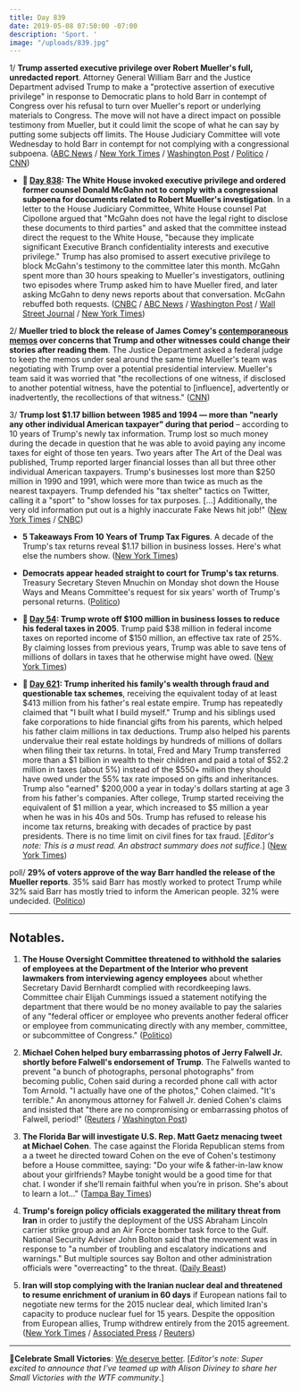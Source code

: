 ```yaml
---
title: Day 839
date: 2019-05-08 07:50:00 -07:00
description: 'Sport. '
image: "/uploads/839.jpg"
---
```


1/ **Trump asserted executive privilege over Robert Mueller's full, unredacted report**. Attorney General William Barr and the Justice Department advised Trump to make a "protective assertion of executive privilege" in response to Democratic plans to hold Barr in contempt of Congress over his refusal to turn over Mueller's report or underlying materials to Congress. The move will not have a direct impact on possible testimony from Mueller, but it could limit the scope of what he can say by putting some subjects off limits. The House Judiciary Committee will vote Wednesday to hold Barr in contempt for not complying with a congressional subpoena. ([ABC News](https://abcnews.go.com/Politics/democrats-prepare-hold-attorney-general-bill-barr-contempt/story?id=62888034) / [New York Times](https://www.nytimes.com/2019/05/08/us/politics/congress-contempt-barr.html) / [Washington Post](https://www.washingtonpost.com/politics/barr-to-trump-invoke-executive-privileged-over-redacted-mueller-materials/2019/05/07/51c52600-713e-11e9-b5ca-3d72a9fa8ff1_story.html) / [Politico](https://www.politico.com/story/2019/05/08/trump-invokes-executive-privilege-to-block-release-of-unredacted-mueller-report-1311738) / [CNN](https://www.cnn.com/2019/05/08/politics/trump-mueller-report-executive-privilege/index.html))

* **📌 [Day 838](https://whatthefuckjusthappenedtoday.com/2019/05/07/day-838/#1-the-white-house-invoked-executive): The White House invoked executive privilege and ordered former counsel Donald McGahn not to comply with a congressional subpoena for documents related to Robert Mueller's investigation**. In a letter to the House Judiciary Committee, White House counsel Pat Cipollone argued that "McGahn does not have the legal right to disclose these documents to third parties" and asked that the committee instead direct the request to the White House, "because they implicate significant Executive Branch confidentiality interests and executive privilege." Trump has also promised to assert executive privilege to block McGahn's testimony to the committee later this month. McGahn spent more than 30 hours speaking to Mueller's investigators, outlining two episodes where Trump asked him to have Mueller fired, and later asking McGahn to deny news reports about that conversation. McGahn rebuffed both requests. ([CNBC](https://www.cnbc.com/2019/05/07/white-house-tells-don-mcgahn-not-to-give-mueller-documents-to-congress.html) / [ABC News](https://abcnews.go.com/Politics/white-house-instruct-counsel-comply-congressional-subpoena/story?id=62873987) / [Washington Post](https://www.washingtonpost.com/powerpost/white-house-invokes-executive-privilege-to-bar-former-counsel-from-turning-over-documents-to-congress/2019/05/07/bf106bc6-70de-11e9-8be0-ca575670e91c_story.html) / [Wall Street Journal](https://www.wsj.com/articles/white-house-tells-don-mcgahn-to-rebuff-subpoena-for-documents-related-to-mueller-11557243316) / [New York Times](https://www.nytimes.com/2019/05/07/us/politics/don-mcgahn-subpoena.html))

2/ **Mueller tried to block the release of James Comey's [contemporaneous memos](https://www.cnn.com/2018/04/19/politics/comey-memo-release/index.html) over concerns that Trump and other witnesses could change their stories after reading them**. The Justice Department asked a federal judge to keep the memos under seal around the same time Mueller's team was negotiating with Trump over a potential presidential interview. Mueller's team said it was worried that "the recollections of one witness, if disclosed to another potential witness, have the potential to \[influence\], advertently or inadvertently, the recollections of that witness." ([CNN](https://www.cnn.com/2019/05/07/politics/mueller-comey-memos/index.html))

3/ **Trump lost $1.17 billion between 1985 and 1994 — more than "nearly any other individual American taxpayer" during that period** – according to 10 years of Trump's newly tax information. Trump lost so much money during the decade in question that he was able to avoid paying any income taxes for eight of those ten years. Two years after The Art of the Deal was published, Trump reported larger financial losses than all but three other individual American taxpayers. Trump's businesses lost more than $250 million in 1990 and 1991, which were more than twice as much as the nearest taxpayers. Trump defended his "tax shelter" tactics on Twitter, calling it a "sport" to "show losses for tax purposes. \[...\] Additionally, the very old information put out is a highly inaccurate Fake News hit job!" ([New York Times](https://www.nytimes.com/interactive/2019/05/07/us/politics/donald-trump-taxes.html) / [CNBC](https://www.cnbc.com/2019/05/08/trump-defends-tax-tactics-after-nyt-story-says-he-racked-up-more-than-1-billion-in-losses-it-was-sport.html))

* **5 Takeaways From 10 Years of Trump Tax Figures**. A decade of the Trump's tax returns reveal $1.17 billion in business losses. Here's what else the numbers show. ([New York Times](https://www.nytimes.com/2019/05/07/us/trump-tax-figures.html))

* **Democrats appear headed straight to court for Trump's tax returns**. Treasury Secretary Steven Mnuchin on Monday shot down the House Ways and Means Committee's request for six years' worth of Trump's personal returns. ([Politico](https://www.politico.com/story/2019/05/07/trump-tax-returns-court-1415922))

* **📌 [Day 54](https://whatthefuckjusthappenedtoday.com/2017/03/14/Day-54/#1-trump-wrote-off-100-million-in-bus): Trump wrote off $100 million in business losses to reduce his federal taxes in 2005**. Trump paid $38 million in federal income taxes on reported income of $150 million, an effective tax rate of 25%. By claiming losses from previous years, Trump was able to save tens of millions of dollars in taxes that he otherwise might have owed. ([New York Times](https://www.nytimes.com/2017/03/14/us/politics/donald-trump-taxes.html))

* **📌 [Day 621](https://whatthefuckjusthappenedtoday.com/2018/10/02/day-621/#1-trump-inherited-his-familys-wealth): Trump inherited his family's wealth through fraud and questionable tax schemes**, receiving the equivalent today of at least $413 million from his father's real estate empire. Trump has repeatedly claimed that "I built what I build myself." Trump and his siblings used fake corporations to hide financial gifts from his parents, which helped his father claim millions in tax deductions. Trump also helped his parents undervalue their real estate holdings by hundreds of millions of dollars when filing their tax returns. In total, Fred and Mary Trump transferred more than a $1 billion in wealth to their children and paid a total of $52.2 million in taxes (about 5%) instead of the $550\+ million they should have owed under the 55% tax rate imposed on gifts and inheritances. Trump also "earned" $200,000 a year in today's dollars starting at age 3 from his father's companies. After college, Trump started receiving the equivalent of $1 million a year, which increased to $5 million a year when he was in his 40s and 50s. Trump has refused to release his income tax returns, breaking with decades of practice by past presidents. There is no time limit on civil fines for tax fraud. \[*Editor's note: This is a must read. An abstract summary does not suffice*.\] ([New York Times](https://www.nytimes.com/interactive/2018/10/02/us/politics/donald-trump-tax-schemes-fred-trump.html))

poll/ **29% of voters approve of the way Barr handled the release of the Mueller reports**. 35% said Barr has mostly worked to protect Trump while 32% said Barr has mostly tried to inform the American people. 32% were undecided. ([Politico](https://www.politico.com/story/2019/05/08/poll-little-support-for-barrs-handling-of-mueller-report-1309713))

---

## Notables.

1. **The House Oversight Committee threatened to withhold the salaries of employees at the Department of the Interior who prevent lawmakers from interviewing agency employees** about whether Secretary David Bernhardt complied with recordkeeping laws. Committee chair Elijah Cummings issued a statement notifying the department that there would be no money available to pay the salaries of any "federal officer or employee who prevents another federal officer or employee from communicating directly with any member, committee, or subcommittee of Congress." ([Politico](https://www.politico.com/story/2019/05/07/interior-department-salaries-threat-1414201))

2. **Michael Cohen helped bury embarrassing photos of Jerry Falwell Jr. shortly before Falwell's endorsement of Trump**. The Falwells wanted to prevent "a bunch of photographs, personal photographs" from becoming public, Cohen said during a recorded phone call with actor Tom Arnold. "I actually have one of the photos," Cohen claimed. "It's terrible." An anonymous attorney for Falwell Jr. denied Cohen's claims and insisted that "there are no compromising or embarrassing photos of Falwell, period!" ([Reuters](https://www.reuters.com/article/us-usa-politics-falwell-exclusive/exclusive-trump-fixer-cohen-says-he-helped-falwell-handle-racy-photos-idUSKCN1SD2JG) / [Washington Post](https://www.washingtonpost.com/politics/cohen-claimed-he-helped-bury-personal-photographs-of-jerry-falwell-jr-before-the-evangelical-leader-backed-trump/2019/05/07/5e5c1664-7114-11e9-9f06-5fc2ee80027a_story.html?noredirect=on))

3. **The Florida Bar will investigate U.S. Rep. Matt Gaetz menacing tweet at Michael Cohen**. The case against the Florida Republican stems from a a tweet he directed toward Cohen on the eve of Cohen's testimony before a House committee, saying: "Do your wife & father-in-law know about your girlfriends? Maybe tonight would be a good time for that chat. I wonder if she’ll remain faithful when you’re in prison. She's about to learn a lot..." ([Tampa Bay Times](https://www.tampabay.com/florida-politics/buzz/2019/05/08/further-investigation-into-matt-gaetz-is-needed-for-tweet-at-michael-cohen-florida-bar-determines/))

4. **Trump's foreign policy officials exaggerated the military threat from Iran** in order to justify the deployment of the USS Abraham Lincoln carrier strike group and an Air Force bomber task force to the Gulf. National Security Adviser John Bolton said that the movement was in response to "a number of troubling and escalatory indications and warnings." But multiple sources say Bolton and other administration officials were "overreacting" to the threat. ([Daily Beast](https://www.thedailybeast.com/trump-administration-inflated-iran-intelligence-us-officials-say))

5. **Iran will stop complying with the Iranian nuclear deal and threatened to resume enrichment of uranium in 60 days** if European nations fail to negotiate new terms for the 2015 nuclear deal, which limited Iran's capacity to produce nuclear fuel for 15 years. Despite the opposition from European allies, Trump withdrew entirely from the 2015 agreement. ([New York Times](https://www.nytimes.com/2019/05/08/us/politics/iran-nuclear-deal.html) / [Associated Press](https://apnews.com/50fee765f1a543ee88d9b9969ace0c44) / [Reuters](https://www.reuters.com/article/us-usa-iran-rouhani-idUSKCN1SE0I5))

---

**🎉Celebrate Small Victories**: [We deserve better](https://talk.whatthefuckjusthappenedtoday.com/t/we-deserve-better/4707). \[*Editor's note: Super excited to announce that I've teamed up with Alison Diviney to share her Small Victories with the WTF community*.\]